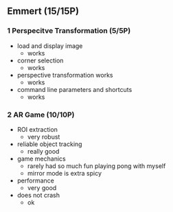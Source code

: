 ## Emmert (15/15P)

### 1 Perspecitve Transformation (5/5P)

 * load and display image
   * works
 * corner selection
   * works
 * perspective transformation works
   * works
 * command line parameters and shortcuts
   * works

### 2 AR Game (10/10P)

 * ROI extraction
   * very robust
 * reliable object tracking
   * really good
 * game mechanics
   * rarely had so much fun playing pong with myself
   * mirror mode is extra spicy
 * performance
   * very good
 * does not crash
   * ok
